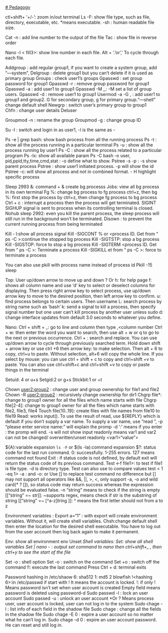 [# Pedagogy](https://www.youtube.com/watch?v=zhOl33qIItw&list=PLI-knp71HL3VmW2xLfkql0W82pfuRVcs4&index=10)

ctl+shift+ ‘+/-’: zoom in/out terminal 
Ls -F: show file type, such as file, directory, executable, etc.  *means executable. -sh : human readable file size.

Cat -n <file>: add line number to the output of the file
Tac <file>: show file in reverse order 

Nano -l <file1> <file2> < fill3>: show line number in each file. Alt + ‘.’or’,’ To cycle through each file.

Addgroup <group1>: add regular group1, if you want to create a system group, add “—system”, 
Delgroup <group1> : delete group1 but you can’t delete if it is used as  primary group
Groups <user1>: check user1’s groups
Gpasswd <group1>: set group password for group1
Gpasswd  -r <group1>: remove group password for group1
Gpasswd <group1> -a <user1> : add user1 to group1
Gpasswd <group1> -M <user1>,<user2>,<user3>: -M set a list of group users.
Gpasswd <group1> -d <user1> : remove user1 to group1
Usermod -a -G  <group1>, <group2> <user1> : add user1 to group1 and group2.  G for secondary group, g for primary group.“—shell” change default shell
Newgrp <group1>: switch user’s primary group to group1	
Chfn <user1>: change user details 
Deluser <user1>


Groupmod <group1> -n  <group1renamed>: rename the group
Groupmod <group1> -g <new group1 id>: change group ID

Su -l <user1> : switch and login in as user1, -l is the same as -

Ps -e | grep bash: show bash process from all the running process
Ps -t <tty number>: show all the process running in a particular terminal 
Ps -u <user1>: show all the process running by user1
Ps -C <program name>: show all the process related to a particular program
Ps -lx: show all available param 
Ps -C bash -o user, pid,ppid,tty,time,cmd,stat : -o define what to show.
Pstree -s -p <pid> : -s show parent process 
Pstree <user1> : show user1 initiated process. -p will show the id
Pstree -c: will show all process and not in combined format. - H <pid> highlight specific process

Sleep 2993 &: command + & create bg processs 
Jobs: view all bg process in its own terminal
Fg %<job id>: change bg process to fg process
ctrl+z, then bg %<job id>: first stop the process by ctrl+z, then change fg process to bg process 
Ctrl + c : interrupt a process then the process will get terminated. SIGINT
SIGHUP signal is sent to process when its controlling terminal is closed.
Nohub sleep 2992: even you kill the parent process, the sleep process will still run in the background won’t be terminated.
Disown <job id>: to prevent the current running process from being terminated

Kill - l:show all process signal
Kill -SIGCONT %<job id> or <process ID. Get from “ ps -C <command> >:continue the stopped bg process 
Kill -SIGTSTP: stop a bg process
Kill -SIGSTOP: force to stop a bg process
Kill -SIGTERM <process ID. Get from “ ps -C <command> >: Terminate a process
Kill -SIGKILL et from “ ps -C <command> >: force to terminate a process 

You can also use pkill with process name instead of process id
Pkill -15 sleep


Top:
User up/down arrow to move up and down
? Or h: for help page
f: shows all column name and use ‘d’ key to select or deselect columns for displaying. Then press right arrow key to select process, use up/down arrow key to move to the desired position, then left arrow key to confirm.
u: find process belongs to certain users. Then username
L: search process by string name such as ‘bash’
k: send  a signal to kill a process, then specify signal number but one user can’t kill process by another user unless sudo
d: change interface updates from default 3.0 seconds to whatever you define.


Nano:
Ctrl + shift + _: go to line and column then type <line number>,<column number 
Ctrl + w: then enter the word you want to search, then use alt + w or q to go to the next or previous occurrence.
Ctrl + \: search and replace. You can use up/down arrow to cycle through previously searched term.
Hold down shift + arrow key  or use ctrl +6 then arrow key: to make selection. Then alt + 6 to copy, ctrl+u to paste. Without selection, alt+6 will copy the whole line.
If you select by mouse: you can use ctrl + shift + c to copy and ctrl+shift +v to paste. You can also use ctrl+shift+c and ctrl+shift +v to copy or paste things in the terminal 

Setuid: 4 or u+s
Setgid:2 or g+s
Stickbit:1 or +t

Chown <user2:group2> <file1> <file2>: change user and group ownership for file1 and file2
Chown -R <user2:group2> <dir1>: recursively change ownership for dir1
Chgrp <GROUP1> file*: change to group1 owner for all the files which name starts with file 
Chgrp <GROUP1> file[2-4]: change to group1 owner for all the files which name starts with file2, file3, file4
Touch file{10..19}: create files with file names from file10 to file19
Read: works input(). To use the result of read, use ${REPLY} which is default if you don’t supply a var name. To supply a var name, use “read <SERVICE>”,  -p “please enter service name:” will explain the promp
-d ‘:’ means if you enter : the promp will end. -s will not show input
readonly <var1> <var2>  means var1 and var2 can not be changed/
overwritten/unset
readonly <var1=“value”>

${A}:variable expansion 
`ls -F` or $(ls -la):command expansion
 $?: status code for the last run command. 0: successfully. 1-255 errors. 127 means command not found
Exit <status code>: if status code is not defined, by default exit will return the status code of its previous command.
Test <-f file1>: to test if file1 is file type. -d is directory type.  Test can also use to compare values test < 1 -eq 1>
-a : and 
-o: or
Use [] to replace test command no difference but [] may not support all operators like &&, ||, >, <,  only support -a, -o and wild card(* ? []), so status code may return success whereas the expression should be evaluated false. -n “string” means to check if the string is empty 
[[“string” =~ str]]: ~supports regex, means check if str is the substring of string
[[“string” =~ [^a-z]tring ]]: ^ means the first letter should not from a to z





Environment variables :
Export a=“1” : with export will create environment variables. Without it, will create shell variables.
Chsh:change default shell then enter the location for the desired shell executable.  You have to log out from the user account then log back again to make it permanent.

Env: show all environment env
Unset <var name>
Shell variables:
Set: show all shell variables
Set | nano - : output set command to nano then ctrl+shift+_ , then ctrl+y to see the start of the file

Set -o : shell option
Set -o <command>: switch on the command
Set +o <command>: switch off the command
!!: execute the last command
Press Ctrl + d: terminal exits

Password hashing in /etc/shaow
$6$: sha512
$1$: md5
$2$ blowfish
!<hashing $6$>:in /etc/passwd if start with ! It means the account is locked.
!: if only ! Means password isn’t set when user account is created
Empty field means password is deleted using password-d <username>
Sudo passwd -l <username>: lock an user account 
Sudo passed -u <username>: unlock an user account 
*Or ? Means process user, user account is locked, user can not log in to the system
Sudo chage -l <username>: list info of each field in the shadow file 
Sudo chage <username>: change all the fields in the shadow file
Sudo chage -E 0 <username>: expire a user account so no matter what he can’t log in.
Sudo chage -d 0 <username>: expire an user account password. He can reset and still log in.


